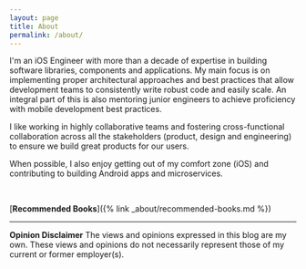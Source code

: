 ```yaml
---
layout: page
title: About
permalink: /about/
---
```


I'm an iOS Engineer with more than a decade of expertise in building software libraries,
components and applications. My main focus is on implementing proper architectural approaches and best practices that allow development teams to consistently write robust code and easily scale. An integral part of this is also mentoring junior engineers to achieve proficiency with mobile development best practices.

I like working in highly collaborative teams and fostering cross-functional collaboration across
all the stakeholders (product, design and engineering) to ensure we build great products for our users.

When possible, I also enjoy getting out of my comfort zone (iOS) and contributing to building Android apps and microservices.

<br>

[**Recommended Books**]({% link _about/recommended-books.md %})

---
**Opinion Disclaimer**
The views and opinions expressed in this blog are my own. These views and opinions do not necessarily represent those of my current or former employer(s).
